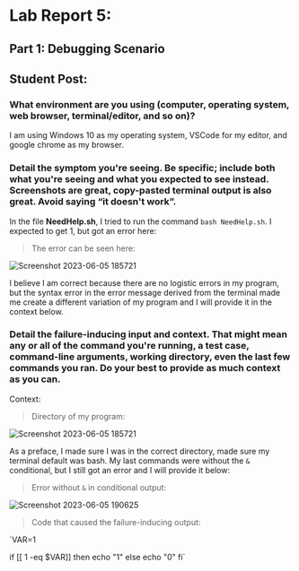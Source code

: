 # Lab Report 5: 

## Part 1: Debugging Scenario

## Student Post: 

### **What environment are you using (computer, operating system, web browser, terminal/editor, and so on)?**

I am using Windows 10 as my operating system, VSCode for my editor, and google chrome as my browser. 


### **Detail the symptom you're seeing. Be specific; include both what you're seeing and what you expected to see instead. Screenshots are great, copy-pasted terminal output is also great. Avoid saying “it doesn't work”.**

In the file **NeedHelp.sh**, I tried to run the command `bash NeedHelp.sh`. I expected to get 1, but got an error here:
> The error can be seen here:

![Screenshot 2023-06-05 185721](https://github.com/b1luu/cse15l-lab-reports/assets/120772535/1e5a6c6f-56e8-4fe3-b397-898c2a73ca0a)

I believe I am correct because there are no logistic errors in my program, but the syntax error in the error message derived from the terminal made me create a different variation of my program and I will provide it in the context below.

### **Detail the failure-inducing input and context. That might mean any or all of the command you're running, a test case, command-line arguments, working directory, even the last few commands you ran. Do your best to provide as much context as you can.**

Context:

>Directory of my program: 

![Screenshot 2023-06-05 185721](https://github.com/b1luu/cse15l-lab-reports/assets/120772535/cebec08c-b1f6-4b35-9e23-88c07ff4d893)

As a preface, I made sure I was in the correct directory, made sure my terminal default was bash. My last commands were without the `&` conditional, but I still got an error and I will provide it below:
>Error without `&` in conditional output: 

![Screenshot 2023-06-05 190625](https://github.com/b1luu/cse15l-lab-reports/assets/120772535/33f0a275-e9e0-4caf-bfc2-67ec006c149d)

> Code that caused the failure-inducing output:

`VAR=1

if [[ 1 -eq $VAR]]
then
  echo "1"
else
  echo "0"
fi`


